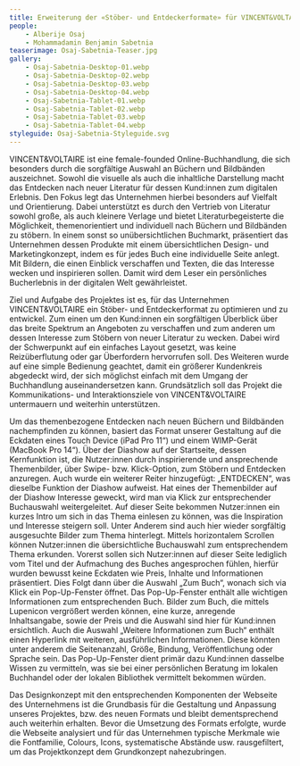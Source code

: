 ```yaml
---
title: Erweiterung der «Stöber- und Entdeckerformate» für VINCENT&VOLTAIRE
people:
    - Alberije Osaj
    - Mohammadamin Benjamin Sabetnia
teaserimage: Osaj-Sabetnia-Teaser.jpg
gallery:
    - Osaj-Sabetnia-Desktop-01.webp
    - Osaj-Sabetnia-Desktop-02.webp
    - Osaj-Sabetnia-Desktop-03.webp
    - Osaj-Sabetnia-Desktop-04.webp
    - Osaj-Sabetnia-Tablet-01.webp
    - Osaj-Sabetnia-Tablet-02.webp
    - Osaj-Sabetnia-Tablet-03.webp
    - Osaj-Sabetnia-Tablet-04.webp
styleguide: Osaj-Sabetnia-Styleguide.svg
---
```


VINCENT&VOLTAIRE ist eine female-founded Online-Buchhandlung, die sich besonders durch die sorgfältige Auswahl an Büchern und Bildbänden auszeichnet. Sowohl die visuelle als auch die inhaltliche Darstellung macht das Entdecken nach neuer Literatur für dessen Kund:innen zum digitalen Erlebnis. Den Fokus legt das Unternehmen hierbei besonders auf Vielfalt und Orientierung. Dabei unterstützt es durch den Vertrieb von Literatur sowohl große, als auch kleinere Verlage und bietet Literaturbegeisterte die Möglichkeit, themenorientiert und individuell nach Büchern und Bildbänden zu stöbern. In einem sonst so unübersichtlichen Buchmarkt, präsentiert das Unternehmen dessen Produkte mit einem übersichtlichen Design- und Marketingkonzept, indem es für jedes Buch eine individuelle Seite anlegt. Mit Bildern, die einen Einblick verschaffen und Texten, die das Interesse wecken und inspirieren sollen. Damit wird dem Leser ein persönliches Bucherlebnis in der digitalen Welt gewährleistet.

Ziel und Aufgabe des Projektes ist es, für das Unternehmen VINCENT&VOLTAIRE ein Stöber- und Entdeckerformat zu optimieren und zu entwickel. Zum einen um den Kund:innen ein sorgfältigen Überblick über das breite Spektrum an Angeboten zu verschaffen und zum anderen um dessen Interesse zum Stöbern von neuer Literatur zu wecken. Dabei wird der Schwerpunkt auf ein einfaches Layout gesetzt, was keine Reizüberflutung oder gar Überfordern hervorrufen soll. Des Weiteren wurde auf eine simple Bedienung geachtet, damit ein größerer Kundenkreis abgedeckt wird, der sich möglichst einfach mit dem Umgang der Buchhandlung auseinandersetzen kann. Grundsätzlich soll das Projekt die Kommunikations- und Interaktionsziele von VINCENT&VOLTAIRE untermauern und weiterhin unterstützen. 

Um das themenbezogene Entdecken nach neuen Büchern und Bildbänden nachempfinden zu können, basiert das Format unserer Gestaltung auf die Eckdaten eines Touch Device (iPad Pro 11“) und einem WIMP-Gerät (MacBook Pro 14“). Über der Diashow auf der Startseite, dessen Kernfunktion ist, die Nutzer:innen durch inspirierende und ansprechende Themenbilder, über Swipe- bzw. Klick-Option, zum Stöbern und Entdecken anzuregen. Auch wurde ein weiterer Reiter hinzugefügt: „ENTDECKEN“, was dieselbe Funktion der Diashow aufweist. Hat eines der Themenbilder auf der Diashow Interesse geweckt, wird man via Klick zur entsprechender Buchauswahl weitergeleitet. Auf dieser Seite bekommen Nutzer:innen ein kurzes Intro um sich in das Thema einlesen zu können, was die Inspiration und Interesse steigern soll. Unter Anderem sind auch hier wieder sorgfältig ausgesuchte Bilder zum Thema hinterlegt. Mittels horizontalem Scrollen können Nutzer:innen die übersichtliche Buchauswahl zum entsprechendem Thema erkunden. Vorerst sollen sich Nutzer:innen auf dieser Seite lediglich vom Titel und der Aufmachung des Buches angesprochen fühlen, hierfür wurden bewusst keine Eckdaten wie Preis, Inhalte und Informationen präsentiert. Dies Folgt dann über die Auswahl „Zum Buch“, wonach sich via Klick ein Pop-Up-Fenster öffnet. Das Pop-Up-Fenster enthält alle wichtigen Informationen zum entsprechenden Buch. Bilder zum Buch, die mittels Lupenicon vergrößert werden können, eine kurze, anregende Inhaltsangabe, sowie der Preis und die Auswahl sind hier für Kund:innen ersichtlich. Auch die Auswahl „Weitere Informationen zum Buch“ enthält einen Hyperlink mit weiteren, ausführlichen Informationen. Diese könnten unter anderem die Seitenanzahl, Größe, Bindung, Veröffentlichung oder Sprache sein. Das Pop-Up-Fenster dient primär dazu Kund:innen dasselbe Wissen zu vermitteln, was sie bei einer persönlichen Beratung im lokalen Buchhandel oder der lokalen Bibliothek vermittelt bekommen würden.  

Das Designkonzept mit den entsprechenden Komponenten der Webseite des Unternehmens ist die Grundbasis für die Gestaltung und Anpassung unseres Projektes, bzw. des neuen Formats und bleibt dementsprechend auch weiterhin erhalten. Bevor die Umsetzung des Formats erfolgte, wurde die Webseite analysiert und für das Unternehmen typische Merkmale wie die Fontfamilie, Colours, Icons, systematische Abstände usw. rausgefiltert, um das Projektkonzept dem Grundkonzept nahezubringen. 
